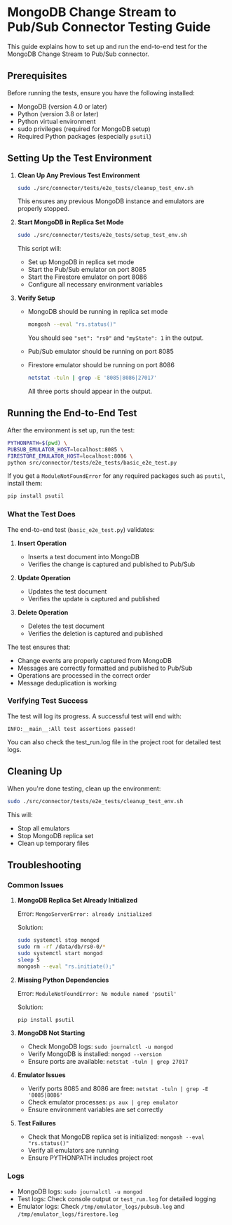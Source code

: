 # MongoDB Change Stream to Pub/Sub Connector Testing Guide

This guide explains how to set up and run the end-to-end test for the MongoDB Change Stream to Pub/Sub connector.

## Prerequisites

Before running the tests, ensure you have the following installed:
- MongoDB (version 4.0 or later)
- Python (version 3.8 or later)
- Python virtual environment
- sudo privileges (required for MongoDB setup)
- Required Python packages (especially `psutil`)

## Setting Up the Test Environment

1. **Clean Up Any Previous Test Environment**
   ```bash
   sudo ./src/connector/tests/e2e_tests/cleanup_test_env.sh
   ```
   This ensures any previous MongoDB instance and emulators are properly stopped.

2. **Start MongoDB in Replica Set Mode**
   ```bash
   sudo ./src/connector/tests/e2e_tests/setup_test_env.sh
   ```
   This script will:
   - Set up MongoDB in replica set mode
   - Start the Pub/Sub emulator on port 8085
   - Start the Firestore emulator on port 8086
   - Configure all necessary environment variables

3. **Verify Setup**
   - MongoDB should be running in replica set mode
     ```bash
     mongosh --eval "rs.status()"
     ```
     You should see `"set": "rs0"` and `"myState": 1` in the output.
   
   - Pub/Sub emulator should be running on port 8085
   - Firestore emulator should be running on port 8086
     ```bash
     netstat -tuln | grep -E '8085|8086|27017'
     ```
     All three ports should appear in the output.

## Running the End-to-End Test

After the environment is set up, run the test:

```bash
PYTHONPATH=$(pwd) \
PUBSUB_EMULATOR_HOST=localhost:8085 \
FIRESTORE_EMULATOR_HOST=localhost:8086 \
python src/connector/tests/e2e_tests/basic_e2e_test.py
```

If you get a `ModuleNotFoundError` for any required packages such as `psutil`, install them:
```bash
pip install psutil
```

### What the Test Does

The end-to-end test (`basic_e2e_test.py`) validates:
1. **Insert Operation**
   - Inserts a test document into MongoDB
   - Verifies the change is captured and published to Pub/Sub

2. **Update Operation**
   - Updates the test document
   - Verifies the update is captured and published

3. **Delete Operation**
   - Deletes the test document
   - Verifies the deletion is captured and published

The test ensures that:
- Change events are properly captured from MongoDB
- Messages are correctly formatted and published to Pub/Sub
- Operations are processed in the correct order
- Message deduplication is working

### Verifying Test Success

The test will log its progress. A successful test will end with:
```
INFO:__main__:All test assertions passed!
```

You can also check the test_run.log file in the project root for detailed test logs.

## Cleaning Up

When you're done testing, clean up the environment:

```bash
sudo ./src/connector/tests/e2e_tests/cleanup_test_env.sh
```

This will:
- Stop all emulators
- Stop MongoDB replica set
- Clean up temporary files

## Troubleshooting

### Common Issues

1. **MongoDB Replica Set Already Initialized**
   
   Error: `MongoServerError: already initialized`
   
   Solution:
   ```bash
   sudo systemctl stop mongod
   sudo rm -rf /data/db/rs0-0/*
   sudo systemctl start mongod
   sleep 5
   mongosh --eval "rs.initiate();"
   ```

2. **Missing Python Dependencies**
   
   Error: `ModuleNotFoundError: No module named 'psutil'`
   
   Solution:
   ```bash
   pip install psutil
   ```

3. **MongoDB Not Starting**
   - Check MongoDB logs: `sudo journalctl -u mongod`
   - Verify MongoDB is installed: `mongod --version`
   - Ensure ports are available: `netstat -tuln | grep 27017`

4. **Emulator Issues**
   - Verify ports 8085 and 8086 are free: `netstat -tuln | grep -E '8085|8086'`
   - Check emulator processes: `ps aux | grep emulator`
   - Ensure environment variables are set correctly

5. **Test Failures**
   - Check that MongoDB replica set is initialized: `mongosh --eval "rs.status()"`
   - Verify all emulators are running
   - Ensure PYTHONPATH includes project root

### Logs

- MongoDB logs: `sudo journalctl -u mongod`
- Test logs: Check console output or `test_run.log` for detailed logging
- Emulator logs: Check `/tmp/emulator_logs/pubsub.log` and `/tmp/emulator_logs/firestore.log` 